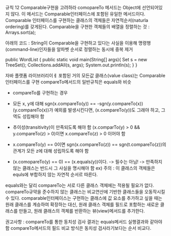규칙 12 Comparable구현을 고려하라
comopareTo 메서드는 Object에 선언되어있지 않다.
이 메서드는 Comparable인터페이스에 포함된 유일한 메서드이다.
Comparable 인터페이스를 구현하는 클래스의 객체들은 자연적순서(naturla ordering)를 갖게된다.
Comparable을 구현한 객체들의 배열을 정렬하는 것 : Arrays.sort(a);

아래의 코드 : String이 Comparable을 구현하고 있다는 사실을 이용해 명령행(command-line)인자들을 알파벳 순서로 정렬하는 동시에 중복 제거

public WordList {
	public static void main(String[] args){
		Set<String> s = new TreeSet<String>();
		Collections.addAll(s, args);
		System.out.println(s);
	}
}

자바 플랫폼 라이브러리이ㅔ 포함된 거의 모든값 클래스(value class)는 Comparable인터페이스를 구현
compareTo메서드의 일반규칙은 equals와 비슷

+ compareTo를 구현하는 경우
- 모든 x, y에 대해 sgn(x.compareTo(y)) == -sgn(y.compareTo(x)) (y.compareTo(x))가 예외를 발생시킨다면, (x.compareTo(y))도 그래야 하고, 그 역도 성립해야 함
- 추이성(transitivity)이 만족되도록 해야 함
(x.comparTo(y) > 0 && y.compareTo(z) > 0)이면 x.compareTo(z) > 0 이어야 함
- x.compareTo(y) == 0이면 sgn(x.compareTo(z)) == sgn(t.compareTo(z))의 관계가 모든 z에 대해 성립하도록 해야 함

- (x.comopareTo(y) == 0) == (x.equals(y))이다. -> 필수는 아님!
											-> 만족하지 않는 클래스는 반드시 그 사실을 명시해야 함 ex) 주의 : 이 클래스의 객체들은 equls에 부합하지 않는 자연적 순서르 따른다.


equals와는 달리 compareTo는 서로 다른 클래스 객체에는 적용될 필요가 없다.
compareTo규약을 준수하지 않는 클래스는 비교연산에 기반한 클래스들을 오동작시킬 수 있다.
comparable인터페이스는 구현하는 클래스에 값 요소를 추가하고 싶을 때는 원래 클래스를 계승하여 확장하는 대신, 원래 클래스 객체를 필드로 포함하는 새로운 클래스를 만들고, 원래 클래스의 객체를 반환하는 뷰(view)메서드를 추가한다.


권고사항 : compareTo를 통한 동치성 검사 결과는 equals메서드 실행결과와 같아야 함
compareTo메서드의 필드 비교 방식은 동치성 검사라기보다는 순서 비교다.